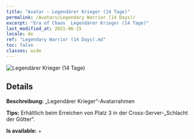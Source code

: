 ```yaml
---
title: "Avatar - Legendärer Krieger (14 Tage)"
permalink: /Avatars/Legendary Warrior (14 Days)/
excerpt: "Era of Chaos  Legendärer Krieger (14 Tage)"
last_modified_at: 2021-06-15
locale: de
ref: "Legendary Warrior (14 Days).md"
toc: false
classes: wide
---
```

 ![Legendärer Krieger (14 Tage)](/images/a/avatarFrame_61.png)

## Details

 **Beschreibung:** „Legendärer Krieger“-Avatarrahmen 

 **Tips:** Erhältlich beim Erreichen von Platz 3 in der Cross-Server-„Schlacht der Götter“. 

 **Is available:**  + 

